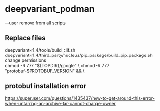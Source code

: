 # deepvariant_podman

--user remove from all scripts

## Replace files 
deepvariant-r1.4/tools/build_clif.sh \
deepvariant-r1.4/third_party/nucleus/pip_package/build_pip_package.sh \
change permissions\
chmod -R 777 "${TOPDIR}/google" \
chmod -R 777 "protobuf-$PROTOBUF_VERSION" && \

## protobuf installation error
https://superuser.com/questions/1435437/how-to-get-around-this-error-when-untarring-an-archive-tar-cannot-change-owner


